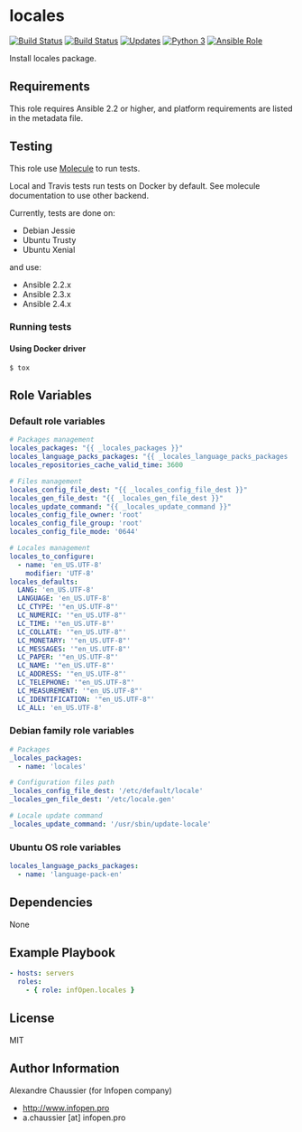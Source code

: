# locales

[![Build Status](https://img.shields.io/travis/infOpen/ansible-role-locales/master.svg?label=travis_master)](https://travis-ci.org/infOpen/ansible-role-locales)
[![Build Status](https://img.shields.io/travis/infOpen/ansible-role-locales/develop.svg?label=travis_develop)](https://travis-ci.org/infOpen/ansible-role-locales)
[![Updates](https://pyup.io/repos/github/infOpen/ansible-role-locales/shield.svg)](https://pyup.io/repos/github/infOpen/ansible-role-locales/)
[![Python 3](https://pyup.io/repos/github/infOpen/ansible-role-locales/python-3-shield.svg)](https://pyup.io/repos/github/infOpen/ansible-role-locales/)
[![Ansible Role](https://img.shields.io/ansible/role/17061.svg)](https://galaxy.ansible.com/infOpen/locales/)

Install locales package.

## Requirements

This role requires Ansible 2.2 or higher,
and platform requirements are listed in the metadata file.

## Testing

This role use [Molecule](https://github.com/metacloud/molecule/) to run tests.

Local and Travis tests run tests on Docker by default.
See molecule documentation to use other backend.

Currently, tests are done on:
- Debian Jessie
- Ubuntu Trusty
- Ubuntu Xenial

and use:
- Ansible 2.2.x
- Ansible 2.3.x
- Ansible 2.4.x

### Running tests

#### Using Docker driver

```
$ tox
```

## Role Variables

### Default role variables

``` yaml
# Packages management
locales_packages: "{{ _locales_packages }}"
locales_language_packs_packages: "{{ _locales_language_packs_packages | default([]) }}"
locales_repositories_cache_valid_time: 3600

# Files management
locales_config_file_dest: "{{ _locales_config_file_dest }}"
locales_gen_file_dest: "{{ _locales_gen_file_dest }}"
locales_update_command: "{{ _locales_update_command }}"
locales_config_file_owner: 'root'
locales_config_file_group: 'root'
locales_config_file_mode: '0644'

# Locales management
locales_to_configure:
  - name: 'en_US.UTF-8'
    modifier: 'UTF-8'
locales_defaults:
  LANG: 'en_US.UTF-8'
  LANGUAGE: 'en_US.UTF-8'
  LC_CTYPE: '"en_US.UTF-8"'
  LC_NUMERIC: '"en_US.UTF-8"'
  LC_TIME: '"en_US.UTF-8"'
  LC_COLLATE: '"en_US.UTF-8"'
  LC_MONETARY: '"en_US.UTF-8"'
  LC_MESSAGES: '"en_US.UTF-8"'
  LC_PAPER: '"en_US.UTF-8"'
  LC_NAME: '"en_US.UTF-8"'
  LC_ADDRESS: '"en_US.UTF-8"'
  LC_TELEPHONE: '"en_US.UTF-8"'
  LC_MEASUREMENT: '"en_US.UTF-8"'
  LC_IDENTIFICATION: '"en_US.UTF-8"'
  LC_ALL: 'en_US.UTF-8'
```

### Debian family role variables

``` yaml
# Packages
_locales_packages:
  - name: 'locales'

# Configuration files path
_locales_config_file_dest: '/etc/default/locale'
_locales_gen_file_dest: '/etc/locale.gen'

# Locale update command
_locales_update_command: '/usr/sbin/update-locale'
```

### Ubuntu OS role variables

``` yaml
locales_language_packs_packages:
  - name: 'language-pack-en'
```

## Dependencies

None

## Example Playbook

``` yaml
- hosts: servers
  roles:
    - { role: infOpen.locales }
```

## License

MIT

## Author Information

Alexandre Chaussier (for Infopen company)
- http://www.infopen.pro
- a.chaussier [at] infopen.pro
